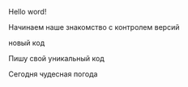 Hello word!

Начинаем наше знакомство с контролем версий

новый код

Пишу свой уникальный код


Сегодня чудесная погода